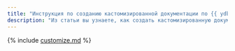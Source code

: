 ```yaml
---
title: "Инструкция по созданию кастомизированной документации по {{ ydb-short-name }}"
description: "Из статьи вы узнаете, как создать кастомизированную документацию по {{ ydb-short-name }}."
---
```


{% include [customize.md](_includes/customize.md) %}

